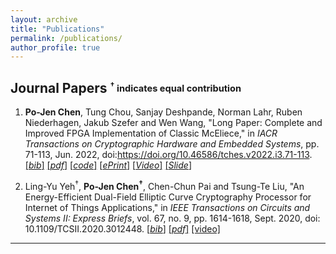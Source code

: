 ```yaml
---
layout: archive
title: "Publications"
permalink: /publications/
author_profile: true
---
```


## Journal Papers <sub><sup>$^\dagger$ indicates equal contribution</sup></sub>  
1. **Po-Jen Chen**, Tung Chou, Sanjay Deshpande, Norman Lahr, Ruben Niederhagen, Jakub Szefer and Wen Wang, "Long Paper: Complete and Improved FPGA Implementation of Classic McEliece," in *IACR Transactions on Cryptographic Hardware and Embedded Systems*, pp. 71-113, Jun. 2022, doi:https://doi.org/10.46586/tches.v2022.i3.71-113.  [[*bib*]](https://pojenchen.github.io/bibs/CM.bib) [[*pdf*]](https://eprint.iacr.org/2022/412.pdf) [[*code*]](https://caslab.csl.yale.edu/code/pqc-classic-mceliece/) [[*ePrint*]](https://eprint.iacr.org/2022/412) [[*Video*]](https://youtu.be/689fkbODNLo?t=1160) [[*Slide*]](https://iacr.org/submit/files/slides/2022/tches/ches2022/3_8/slides.pdf)  

2. Ling-Yu Yeh$^\dagger$, **Po-Jen Chen$^\dagger$**, Chen-Chun Pai and Tsung-Te Liu, "An Energy-Efficient Dual-Field Elliptic Curve Cryptography Processor for Internet of Things Applications," in *IEEE Transactions on Circuits and Systems II: Express Briefs*, vol. 67, no. 9, pp. 1614-1618, Sept. 2020, doi: 10.1109/TCSII.2020.3012448. [[*bib*]](https://pojenchen.github.io/bibs/ECC.bib) [[*pdf*]](https://pojenchen.github.io/files/ECC.pdf) [[video]](https://youtu.be/-xy94LTkNm0)  

---